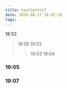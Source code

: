 ```yaml
---
title: testCentos7
date: 2016-06-17 18:42:19
tags:
---
```




18:53

> 18:56
> 19:02
> > 19:03
> > 19:04

### 19:05

### 19:07